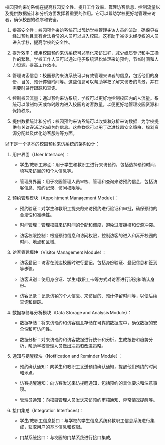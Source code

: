 校园预约来访系统在提高校园安全性、提升工作效率、管理访客信息、控制流量以及提供数据统计和分析方面发挥着重要的作用。它可以帮助学校更好地管理来访者，确保校园的秩序和安全。

1. 提高安全性：校园预约来访系统可以帮助学校管理来访人员的流动，确保只有经过预约且具有合法身份的人员可以进入校园。这有助于减少未经授权的人员进入学校，提高学校的安全性。 

2. 提升效率：使用校园预约来访系统可以简化来访过程，减少纸质登记和手工操作的繁琐。学校工作人员可以通过电子系统轻松处理来访预约，节省时间和人力资源，提高工作效率。 

3. 管理访客信息：校园预约来访系统可以有效管理来访者的信息，包括他们的身份、目的、预计停留时间等。这些信息可以帮助学校了解来访者的背景，并在需要时进行跟踪和查询。 

4. 控制校园流量：通过预约来访系统，学校可以更好地控制校园内的人流量。系统可以限制每天或每时段内进入校园的访客数量，以便更好地管理校园资源和保持秩序。 

5. 提供数据统计和分析：校园预约来访系统可以收集和分析来访数据，为学校提供有关访客活动和趋势的信息。这些数据可以用于改进校园安全策略、规划资源分配以及优化访客服务等方面。 

以下是一个基本的校园预约来访系统的架构设计： 

 

1. 用户界面（User Interface）： 

   - 学生/教职工界面：用于学生和教职工进行来访预约，包括选择预约时间、填写来访目的和个人信息等。 

   - 管理员界面：用于校园管理人员审核、管理和查询来访预约信息，包括访客信息、预约记录、访问权限等。 

 

2. 预约管理模块（Appointment Management Module）： 

   - 预约验证：对学生和教职工提交的来访预约进行验证和审批，确保预约的合法性和准确性。 

   - 时间管理：管理校园来访时间的分配和调度，避免过度拥挤和资源冲突。 

   - 访客权限控制：根据预约信息和访问权限，控制访客的进入和离开校园的时间、地点和区域。 

 

3. 访客管理模块（Visitor Management Module）： 

   - 访客登记：访客在到达校园时进行登记，包括身份验证、登记信息和签到等步骤。 

   - 访客识别：使用身份证、学生/教职工卡等方式对访客进行识别和确认身份。 

   - 访客记录：记录访客的个人信息、来访目的、预计停留时间等，以便后续查询和跟踪。 

 

4. 数据存储与分析模块（Data Storage and Analysis Module）： 

   - 数据存储：将来访预约和访客信息存储在可靠的数据库中，确保数据的安全性和可访问性。 

   - 数据分析：对来访预约和访客数据进行统计和分析，生成报告和趋势分析，帮助学校管理人员做出决策和改进策略。 

 

5. 通知与提醒模块（Notification and Reminder Module）： 

   - 预约确认通知：向学生和教职工发送预约确认通知，提醒他们预约的时间和地点。 

   - 访客提醒通知：向访客发送来访提醒通知，包括预约的具体要求和注意事项。 

   - 管理员通知：向校园管理人员发送来访预约审核通知、异常情况提醒等。 

 

6. 接口集成（Integration Interfaces）： 

   - 学生/教职工信息接口：与学校的学生信息系统和教职工信息系统进行集成，获取用户的基本信息和权限。 

   - 门禁系统接口：与校园的门禁系统进行接口集成，


